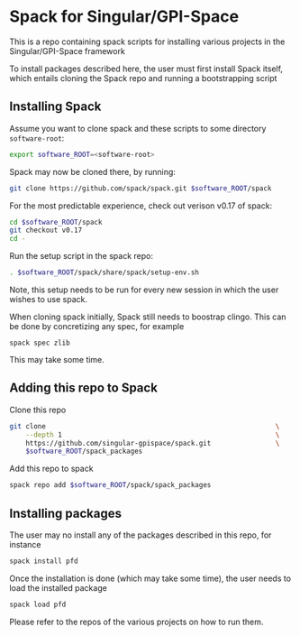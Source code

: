 # Spack for Singular/GPI-Space

This is a repo containing spack scripts for installing various projects in the
Singular/GPI-Space framework

To install packages described here, the user must first install Spack itself,
which entails cloning the Spack repo and running a bootstrapping script

## Installing Spack
Assume you want to clone spack and these scripts to some directory
`software-root`:

```bash
export software_ROOT=<software-root>
```

Spack may now be cloned there, by running:

```bash
git clone https://github.com/spack/spack.git $software_ROOT/spack
```

For the most predictable experience, check out verison v0.17 of spack:
```bash
cd $software_ROOT/spack
git checkout v0.17
cd -
```

Run the setup script in the spack repo:

```bash
. $software_ROOT/spack/share/spack/setup-env.sh
```
Note, this setup needs to be run for every new session in which the user wishes
to use spack.

When cloning spack initially, Spack still needs to boostrap clingo. This can be
done by concretizing any spec, for example
```
spack spec zlib
```
This may take some time.

## Adding this repo to Spack

Clone this repo

```bash
git clone                                                         \
    --depth 1                                                     \
    https://github.com/singular-gpispace/spack.git                \
    $software_ROOT/spack_packages
```

Add this repo to spack
```bash
spack repo add $software_ROOT/spack/spack_packages
```

## Installing packages
The user may no install any of the packages described in this repo, for instance

```bash
spack install pfd
```
Once the installation is done (which may take some time), the user needs to load
the installed package

```bash
spack load pfd
```

Please refer to the repos of the various projects on how to run them.
